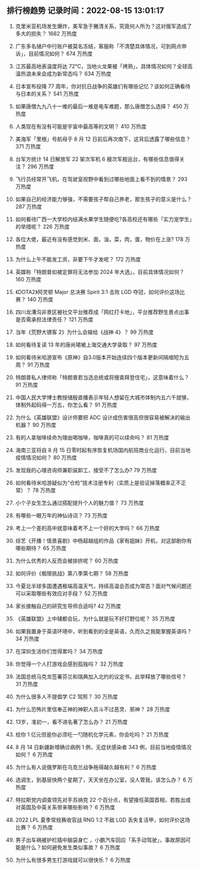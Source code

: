 
## 排行榜趋势 记录时间：2022-08-15 13:01:17
  
  1. 克里米亚机场发生爆炸，美军急于撇清关系，究竟何人所为？这对俄军造成了多大的损失？ 1682 万热度
    
  2. 广东多名储户中行账户被莫名冻结，客服称「不清楚具体情况，可到网点申诉」，目前情况如何？ 674 万热度
    
  3. 江苏最高地表温度将达 72℃，当地火龙果被「烤熟」，具体情况如何？全球高温热浪未来会成为新常态吗？ 634 万热度
    
  4. 日本宣布投降 77 周年，你对抗日战争的英雄们有哪些记忆？该如何正确看待与日本的关系？ 541 万热度
    
  5. 如果唐僧九九八十一难的最后一难是电车难题，那么唐僧怎么选择？ 450 万热度
    
  6. 人类现在有没有可能是宇宙中最高等的文明？ 410 万热度
    
  7. 美海军「里根」号航母于 8 月 12 日前后再次南下，这背后透露了哪些信息？ 371 万热度
    
  8. 台军方统计 14 日解放军 22 架次军机 6 艘次军舰巡台，有哪些信息值得关注？ 296 万热度
    
  9. 飞行员经常开飞机，在驾驶室视野中看到过哪些地面上看不到的情景？ 293 万热度
    
  10. 如果自己的经济能力够强，不需要孩子帮自己养老，那生孩子的意义是什么？ 287 万热度
    
  11. 如何看待广西一大学校内结满水果学生随便吃?各高校还有哪些「实力宠学生」的举措呢？ 226 万热度
    
  12. 各位大佬，最近有没有感觉到米、面，油，菜，肉，蛋，物价在上涨? 178 万热度
    
  13. 为什么上午不能发工资，非要下午才发呢？ 172 万热度
    
  14. 英媒称「特朗普如被定罪将无法参加 2024 年大选」，目前具体情况如何？ 160 万热度
    
  15. 《DOTA2》阿灵顿 Major 总决赛 Spirit 3:1 击败 LGD 夺冠，如何评价这场比赛？ 140 万热度
    
  16. 四川龙漕沟非景区被社交平台推荐成「网红打卡地」，平台推荐野生景点出事是否需承担法律责任？ 121 万热度
    
  17. 当年《荒野大镖客 2》为什么会输给《战神 4》？ 99 万热度
    
  18. 如何看待复读 13 年的唐尚珺被上海交通大学录取？ 97 万热度
    
  19. 如何看待米哈游宣布《原神》自3.0版本开始连续四个版本更新间隔缩短为五周？ 91 万热度
    
  20. 特朗普私人律师称「特朗普若当选总统或将搜查拜登住宅」，这意味着什么？ 91 万热度
    
  21. 中国人民大学博士教授储殷直播表示年轻人想留在大城市体制内五六千就够，体制外起码得一万五，你怎么看？ 91 万热度
    
  22. 为什么《英雄联盟》设计师要把 ADC 设计成伤害很高但很容易被解决的输出机器？ 90 万热度
    
  23. 有的人拿咖啡续命为理由喝咖啡，咖啡真的可以续命吗？ 81 万热度
    
  24. 海南三亚将自 8 月 15 日零时起有序恢复机场国内航班商业化运行，目前当地疫情情况如何？ 80 万热度
    
  25. 发现我的心理咨询师兼职装卸工，接受不了怎么办? 79 万热度
    
  26. 如何看待米哈游疑似为“仓检”技术注册专利（实质上是验证掉落概率正不正常）？ 78 万热度
    
  27. 小个子女生怎么通过搭配提升个人的魅力值？ 73 万热度
    
  28. 有哪些一眼万年的神仙诗词？ 73 万热度
    
  29. 考上一个差的高中就意味着考不上一个好的大学吗？ 66 万热度
    
  30. 综艺《开播！情景喜剧》中杨超越组的作品《家有姐妹》开机，对这部剧你有哪些期待？ 65 万热度
    
  31. 为什么优秀的人反而会被排挤呢？ 60 万热度
    
  32. 如何评价《极限挑战》第八季第七期？ 58 万热度
    
  33. 今夏北半球多国遭遇极端高温天气，持续高温会否成为常态？面对气候问题还可以采取哪些有效应对手段？ 52 万热度
    
  34. 家长接触自己的研究生导师合适吗? 42 万热度
    
  35. 《英雄联盟》上中辅都会玩，为什么就是玩不好打野位呢？ 35 万热度
    
  36. 如果我置身于英语环境中，听到看到的全是英语，久而久之我能掌握英语吗？ 34 万热度
    
  37. 在深圳生活你们觉得累吗？ 34 万热度
    
  38. 你觉得一个人打游戏会感到孤独吗？ 32 万热度
    
  39. 法国总统马克龙签署芬兰和瑞典加入北约的议定书，此举释放了哪些信号？ 31 万热度
    
  40. 为什么很多人不提倡学 C2 驾照？ 30 万热度
    
  41. 为什么恐怖片里信奉正神的神职人员斗不过恶灵、邪神？ 28 万热度
    
  42. 13岁，准初一，看不进名著了怎么办？ 21 万热度
    
  43. 给你 1 亿元但是你必须吃一勺随机化学元素，你会吃吗？ 21 万热度
    
  44. 8 月 14 日新疆新增确诊病例 1 例，无症状感染者 343 例，目前当地疫情情况如何？ 6 万热度
    
  45. 为什么有人说俄罗斯在乌克兰战争拖得越久越有利？ 6 万热度
    
  46. 选调生，到基层快两个星期了，天天坐在办公室，没人管我，该怎么办？ 6 万热度
    
  47. 特拉斯党内调查领先对手苏纳克 22 个百分点，有望接任英国首相，若胜出或对英国及中英关系带来哪些影响？ 6 万热度
    
  48. 2022 LPL 夏季常规赛收官战 RNG 1:2 不敌 LGD 丢失复活甲，如何评价这场比赛？ 6 万热度
    
  49. 男子出车祸被护栏插中脑袋身亡 ，小鹏汽车回应「系手动驾驶」，事故原因可能是什么？如何避免发生类似事故？ 6 万热度
    
  50. 为什么有很多男生打游戏就可以很快乐？ 6 万热度
    